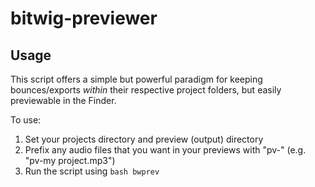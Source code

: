 # bitwig-previewer

## Usage
This script offers a simple but powerful paradigm for keeping bounces/exports *within* their respective project folders, but easily previewable in the Finder.

To use:
1. Set your projects directory and preview (output) directory
2. Prefix any audio files that you want in your previews with "pv-" (e.g. "pv-my project.mp3")
3. Run the script using `bash bwprev`